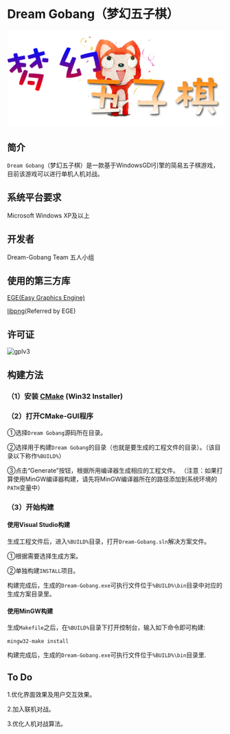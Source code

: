 # Dream Gobang（梦幻五子棋）
![game-logo](https://raw.githubusercontent.com/BUPTSSE-Zero/Dream-Gobang/master/src/res/game-logo.png "Game-Logo")

## 简介
`Dream Gobang`（梦幻五子棋）是一款基于WindowsGDI引擎的简易五子棋游戏，目前该游戏可以进行单机人机对战。

## 系统平台要求
Microsoft Windows XP及以上

## 开发者
Dream-Gobang Team 五人小组

## 使用的第三方库
[EGE(Easy Graphics Engine)](https://github.com/misakamm/xege)

[libpng](http://www.libpng.org/)(Referred by EGE)

## 许可证
![gplv3](http://www.gnu.org/graphics/gplv3-127x51.png "GPL-V3")

## 构建方法
### （1）安装 [CMake](http://www.cmake.org/download) (Win32 Installer)

### （2）打开CMake-GUI程序

①选择`Dream Gobang`源码所在目录。

②选择用于构建`Dream Gobang`的目录（也就是要生成的工程文件的目录）。（该目录以下称作`%BUILD%`）

③点击“Generate”按钮，根据所用编译器生成相应的工程文件。
（注意：如果打算使用MinGW编译器构建，请先将MinGW编译器所在的路径添加到系统环境的`PATH`变量中）

### （3）开始构建
#### 使用Visual Studio构建
生成工程文件后，进入`%BUILD%`目录，打开`Dream-Gobang.sln`解决方案文件。

①根据需要选择生成方案。

②单独构建`INSTALL`项目。

构建完成后，生成的`Dream-Gobang.exe`可执行文件位于`%BUILD%\bin`目录中对应的生成方案目录里。

#### 使用MinGW构建
生成`Makefile`之后，在`%BUILD%`目录下打开控制台，输入如下命令即可构建:

```
mingw32-make install
```
构建完成后，生成的`Dream-Gobang.exe`可执行文件位于`%BUILD%\bin`目录里.

## To Do
1.优化界面效果及用户交互效果。

2.加入联机对战。

3.优化人机对战算法。
